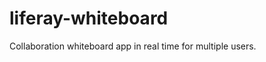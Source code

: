 liferay-whiteboard
==================

Collaboration whiteboard app in real time for multiple users.
